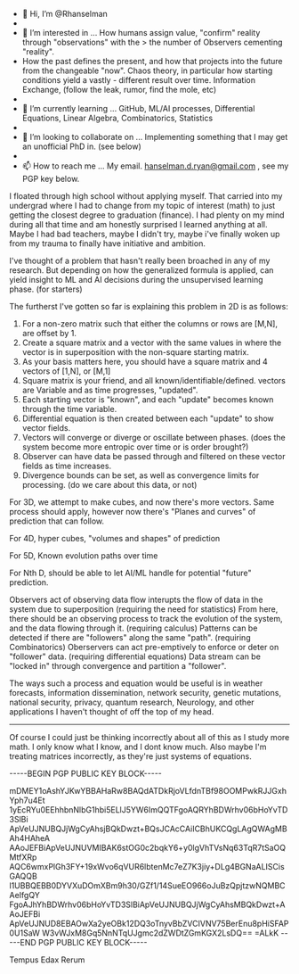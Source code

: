 - 👋 Hi, I’m @Rhanselman
- 
- 👀 I’m interested in ... How humans assign value, "confirm" reality through "observations" with the > the number of Observers cementing "reality".
- How the past defines the present, and how that projects into the future from the changeable "now". Chaos theory, in particular how starting conditions yield a vastly - different result over time. Information Exchange, (follow the leak, rumor, find the mole, etc)
- 
- 🌱 I’m currently learning ... GitHub, ML/AI processes, Differential Equations, Linear Algebra, Combinatorics, Statistics
- 
- 💞️ I’m looking to collaborate on ... Implementing something that I may get an unofficial PhD in. (see below)
- 
- 📫 How to reach me ... My email. hanselman.d.ryan@gmail.com , see my PGP key below.

<!---
Rhanselman/Rhanselman is a ✨ special ✨ repository because its `README.md` (this file) appears on your GitHub profile.
You can click the Preview link to take a look at your changes.
--->
I floated through high school without applying myself. That carried into my undergrad where I had to change from my topic of interest (math) to just getting the closest degree to graduation (finance). I had plenty on my mind during all that time and am honestly surprised I learned anything at all. Maybe I had bad teachers, maybe I didn't try, maybe i've finally woken up from my trauma to finally have initiative and ambition.

I've thought of a problem that hasn't really been broached in any of my research. But depending on how the generalized formula is applied, can yield insight to ML and AI decisions during the unsupervised learning phase. (for starters)

The furtherst I've gotten so far is explaining this problem in 2D is as follows:

1. For a non-zero matrix such that either the columns or rows are [M,N], are offset by 1. 
2. Create a square matrix and a vector with the same values in where the vector is in superposition with the non-square starting matrix.
3. As your basis matters here, you should have a square matrix and 4 vectors of [1,N], or [M,1]
4. Square matrix is your friend, and all known/identifiable/defined. vectors are Variable and as time progresses, "updated".
6. Each starting vector is "known", and each "update" becomes known through the time variable.
7. Differential equation is then created between each "update" to show vector fields.
8. Vectors will converge or diverge or oscillate between phases. (does the system become more entropic over time or is order brought?)
9. Observer can have data be passed through and filtered on these vector fields as time increases.
10. Divergence bounds can be set, as well as convergence limits for processing. (do we care about this data, or not)

For 3D, we attempt to make cubes, and now there's more vectors. Same process should apply, however now there's "Planes and curves" of prediction that can follow.

For 4D, hyper cubes, "volumes and shapes" of prediction

For 5D, Known evolution paths over time

For Nth D, should be able to let AI/ML handle for potential "future" prediction.



Observers act of observing data flow interupts the flow of data in the system due to superposition (requiring the need for statistics)
From here, there should be an observing process to track the evolution of the system, and the data flowing through it. (requiring calculus)
Patterns can be detected if there are "followers" along the same "path". (requiring Combinatorics)
Oberservers can act pre-emptively to enforce or deter on "follower" data. (requiring differential equations)
Data stream can be "locked in" through convergence and partition a "follower". 



The ways such a process and equation would be useful is in weather forecasts, information dissemination, network security, genetic mutations, national security, privacy, quantum research, Neurology, and other applications I haven't thought of off the top of my head.


--------------------------------------

Of course I could just be thinking incorrectly about all of this as I study more math. 
I only know what I know, and I dont know much.
Also maybe I'm treating matrices incorrectly, as they're just systems of equations.

-----BEGIN PGP PUBLIC KEY BLOCK-----

mDMEY1oAshYJKwYBBAHaRw8BAQdATDkRjoVLfdnTBf98OOMPwkRJJGxhYph7u4Et
1yEcRYu0EEhhbnNlbG1hbi5ELlJ5YW6ImQQTFgoAQRYhBDWrhv06bHoYvTD3SlBi
ApVeUJNUBQJjWgCyAhsjBQkDwzt+BQsJCAcCAiICBhUKCQgLAgQWAgMBAh4HAheA
AAoJEFBiApVeUJNUVMIBAK6stOG0c2bqkY6+y0lgVhTVsNq63TqR7tSaOQMtfXRp
AQC6wmxPlGh3FY+19xWvo6qVUR6lbtenMc7eZ7K3jiy+DLg4BGNaALISCisGAQQB
l1UBBQEBB0DYVXuDOmXBm9h30/GZf1/14SueEO966oJuBzQpjtzwNQMBCAeIfgQY
FgoAJhYhBDWrhv06bHoYvTD3SlBiApVeUJNUBQJjWgCyAhsMBQkDwzt+AAoJEFBi
ApVeUJNUD8EBAOwXa2yeOBk12DQ3oTnyvBbZVCIVNV75BerEnu8pHiSFAP0U1SaW
W3vWJxM8Gq5NnNTqUJgmc2dZWDtZGmKGX2LsDQ==
=ALkK
-----END PGP PUBLIC KEY BLOCK-----  


Tempus Edax Rerum 


